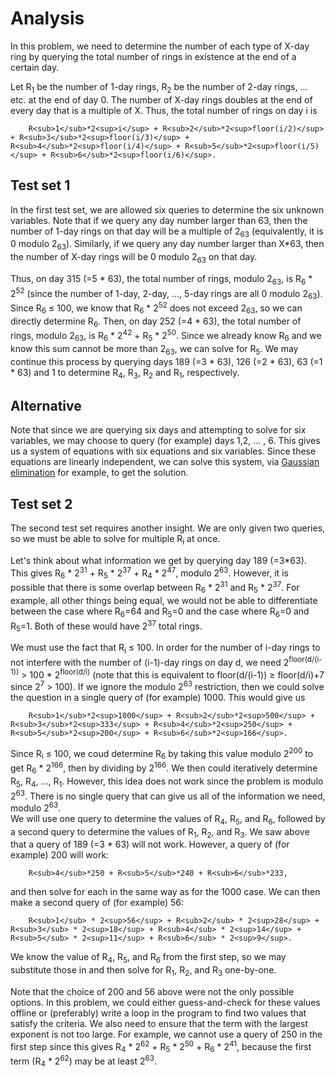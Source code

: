 # Analysis

In this problem, we need to determine the number of each type of X-day ring by querying the total number of rings in existence at the end of a certain day.

Let R<sub>1</sub> be the number of 1-day rings, R<sub>2</sub> be the number of 2-day rings, ... etc. at the end of day 0. The number of X-day rings doubles at the end of every day that is a multiple of X. Thus, the total number of rings on day i is

```
    R<sub>1</sub>*2<sup>i</sup> + R<sub>2</sub>*2<sup>floor(i/2)</sup> + R<sub>3</sub>*2<sup>floor(i/3)</sup> + R<sub>4</sub>*2<sup>floor(i/4)</sup> + R<sub>5</sub>*2<sup>floor(i/5)</sup> + R<sub>6</sub>*2<sup>floor(i/6)</sup>.
```

## Test set 1

In the first test set, we are allowed six queries to determine the six unknown variables. Note that if we query any day number larger than 63, then the number of 1-day rings on that day will be a multiple of 2<sub>63</sub> (equivalently, it is 0 modulo 2<sub>63</sub>). Similarly, if we query any day number larger than X*63, then the number of X-day rings will be 0 modulo 2<sub>63</sub> on that day.

Thus, on day 315 (=5 * 63), the total number of rings, modulo 2<sub>63</sub>, is R<sub>6</sub> * 2<sup>52</sup> (since the number of 1-day, 2-day, ..., 5-day rings are all 0 modulo 2<sub>63</sub>). Since R<sub>6</sub> ≤ 100, we know that R<sub>6</sub> * 2<sup>52</sup> does not exceed 2<sub>63</sub>, so we can directly determine R<sub>6</sub>. Then, on day 252 (=4 * 63), the total number of rings, modulo 2<sub>63</sub>, is R<sub>6</sub> * 2<sup>42</sup> + R<sub>5</sub> * 2<sup>50</sup>. Since we already know R<sub>6</sub> and we know this sum cannot be more than 2<sub>63</sub>, we can solve for R<sub>5</sub>. We may continue this process by querying days 189 (=3 * 63), 126 (=2 * 63), 63 (=1 * 63) and 1 to determine R<sub>4</sub>, R<sub>3</sub>, R<sub>2</sub> and R<sub>1</sub>, respectively.

## Alternative

Note that since we are querying six days and attempting to solve for six variables, we may choose to query (for example) days 1,2, ... , 6. This gives us a system of equations with six equations and six variables. Since these equations are linearly independent, we can solve this system, via [Gaussian elimination](https://en.wikipedia.org/wiki/Gaussian_elimination) for example, to get the solution.

## Test set 2

The second test set requires another insight. We are only given two queries, so we must be able to solve for multiple R<sub>i</sub> at once.

Let's think about what information we get by querying day 189 (=3*63). This gives R<sub>6</sub> * 2<sup>31</sup> + R<sub>5</sub> * 2<sup>37</sup> + R<sub>4</sub> * 2<sup>47</sup>, modulo 2<sup>63</sup>. However, it is possible that there is some overlap between R<sub>6</sub> * 2<sup>31</sup> and R<sub>5</sub> * 2<sup>37</sup>. For example, all other things being equal, we would not be able to differentiate between the case where R<sub>6</sub>=64 and R<sub>5</sub>=0 and the case where R<sub>6</sub>=0 and R<sub>5</sub>=1. Both of these would have 2<sup>37</sup> total rings.

We must use the fact that R<sub>i</sub> ≤ 100. In order for the number of i-day rings to not interfere with the number of (i-1)-day rings on day d, we need 2<sup>floor(d/(i-1))</sup> > 100 * 2<sup>floor(d/i)</sup> (note that this is equivalent to floor(d/(i-1)) ≥ floor(d/i)+7 since 2<sup>7</sup> > 100). If we ignore the modulo 2<sup>63</sup> restriction, then we could solve the question in a single query of (for example) 1000. This would give us

```
    R<sub>1</sub>*2<sup>1000</sup> + R<sub>2</sub>*2<sup>500</sup> + R<sub>3</sub>*2<sup>333</sup> + R<sub>4</sub>*2<sup>250</sup> + R<sub>5</sub>*2<sup>200</sup> + R<sub>6</sub>*2<sup>166</sup>.
```

Since R<sub>i</sub> ≤ 100, we coud determine R<sub>6</sub> by taking this value modulo 2<sup>200</sup> to get R<sub>6</sub> * 2<sup>166</sup>, then by dividing by 2<sup>166</sup>. We then could iteratively determine R<sub>5</sub>, R<sub>4</sub>, ..., R<sub>1</sub>. However, this idea does not work since the problem is modulo 2<sup>63</sup>. There is no single query that can give us all of the information we need, modulo 2<sup>63</sup>.<br>
We will use one query to determine the values of R<sub>4</sub>, R<sub>5</sub>, and R<sub>6</sub>, followed by a second query to determine the values of R<sub>1</sub>, R<sub>2</sub>, and R<sub>3</sub>. We saw above that a query of 189 (=3 * 63) will not work. However, a query of (for example) 200 will work:

```
    R<sub>4</sub>*250 + R<sub>5</sub>*240 + R<sub>6</sub>*233,
```

and then solve for each in the same way as for the 1000 case. We can then make a second query of (for example) 56:
```
    R<sub>1</sub> * 2<sup>56</sup> + R<sub>2</sub> * 2<sup>28</sup> + R<sub>3</sub> * 2<sup>18</sup> + R<sub>4</sub> * 2<sup>14</sup> + R<sub>5</sub> * 2<sup>11</sup> + R<sub>6</sub> * 2<sup>9</sup>.
```

We know the value of R<sub>4</sub>, R<sub>5</sub>, and R<sub>6</sub> from the first step, so we may substitute those in and then solve for R<sub>1</sub>, R<sub>2</sub>, and R<sub>3</sub> one-by-one.

Note that the choice of 200 and 56 above were not the only possible options. In this problem, we could either guess-and-check for these values offline or (preferably) write a loop in the program to find two values that satisfy the criteria. We also need to ensure that the term with the largest exponent is not too large. For example, we cannot use a query of 250 in the first step since this gives R<sub>4</sub> * 2<sup>62</sup> + R<sub>5</sub> * 2<sup>50</sup> + R<sub>6</sub> * 2<sup>41</sup>, because the first term (R<sub>4</sub> * 2<sup>62</sup>) may be at least 2<sup>63</sup>.